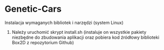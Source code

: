 # Genetic-Cars

Instalacja wymaganych bibliotek i narzędzi (system Linux)
1. Należy uruchomić skrypt install.sh (instaluje on wszystkie pakiety niezbędne do zbudowania aplikacji oraz pobiera kod źródłowy biblioteki Box2D z repozytorium Github)